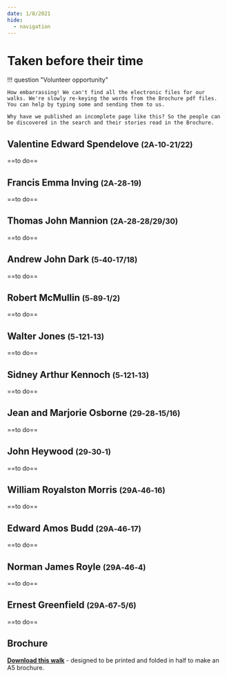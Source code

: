 ```yaml
---
date: 1/8/2021
hide:
  - navigation
---
```


# Taken before their time

!!! question "Volunteer opportunity"

    How embarrassing! We can't find all the electronic files for our walks. We're slowly re-keying the words from the Brochure pdf files. You can help by typing some and sending them to us. 
    
    Why have we published an incomplete page like this? So the people can be discovered in the search and their stories read in the Brochure.

<!-- 

![](../assets/john-devoy-residence-1908.jpg){ width="70%" }  

*<small>[Devoy residence in Ashgrove, Brisbane, ca. 1908](http://onesearch.slq.qld.gov.au/permalink/f/1upgmng/slq_alma21218171470002061). The Devoy residence was in Three Mile Scrub Road (now Ashgrove Avenue), off Waterworks Road. John Devoy was the manager of Castlemaine Perkins. — State Library of Queensland.</small>*

-->

<!--
???+ Example "Directions" 

    Starting point
    Walking directions to first headstone... is the grave of...
    
    ![](../assets/404.png){ width="15%" }
-->

## Valentine Edward Spendelove <small>(2A‑10‑21/22)</small>

==to do==

<!--
??? Example "Directions" 

    Walking directions to next headstone... is the grave of...
    
    ![](../assets/404.png){ width="15%" }
-->

## Francis Emma Inving <small>(2A‑28‑19)</small>

==to do==

## Thomas John Mannion <small>(2A‑28‑28/29/30)</small>

==to do==

## Andrew John Dark <small>(5‑40‑17/18)</small>

==to do==

## Robert McMullin <small>(5‑89‑1/2)</small>

==to do==

## Walter Jones <small>(5‑121‑13)</small>

==to do==

## Sidney Arthur Kennoch <small>(5‑121‑13)</small>

==to do==

## Jean and Marjorie Osborne <small>(29‑28‑15/16)</small>

==to do==

## John Heywood <small>(29‑30‑1)</small>

==to do==

## William Royalston Morris <small>(29A‑46‑16)</small>

==to do==

## Edward Amos Budd <small>(29A‑46‑17)</small>

==to do==

## Norman James Royle <small>(29A‑46‑4)</small>

==to do==

## Ernest Greenfield <small>(29A‑67‑5/6)</small>

==to do==




<div class="noprint" markdown="1">

## Brochure

**[Download this walk](../assets/guides/taken-before-their-time.pdf)** - designed to be printed and folded in half to make an A5 brochure.

</div>
